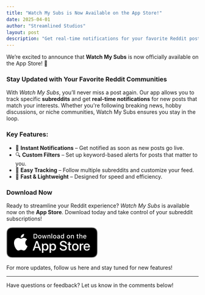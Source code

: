 ```yaml
---
title: "Watch My Subs is Now Available on the App Store!"
date: 2025-04-01
author: "Streamlined Studios"
layout: post
description: "Get real-time notifications for your favorite Reddit posts with Watch My Subs, now available on the App Store!"
---
```


We’re excited to announce that **Watch My Subs** is now officially available on the App Store! 🎉

### Stay Updated with Your Favorite Reddit Communities
With *Watch My Subs*, you’ll never miss a post again. Our app allows you to track specific **subreddits** and get **real-time notifications** for new posts that match your interests. Whether you're following breaking news, hobby discussions, or niche communities, Watch My Subs ensures you stay in the loop.

### Key Features:
- 🔔 **Instant Notifications** – Get notified as soon as new posts go live.
- 🔍 **Custom Filters** – Set up keyword-based alerts for posts that matter to you.
- 📌 **Easy Tracking** – Follow multiple subreddits and customize your feed.
- 🚀 **Fast & Lightweight** – Designed for speed and efficiency.

### Download Now
Ready to streamline your Reddit experience? *Watch My Subs* is available now on the **App Store**. Download today and take control of your subreddit subscriptions!

[![App Store](/assets/download.svg)](https://apps.apple.com/us/app/watch-my-subs-post-tracker/id6743348110)

For more updates, follow us here and stay tuned for new features!

---
Have questions or feedback? Let us know in the comments below!

